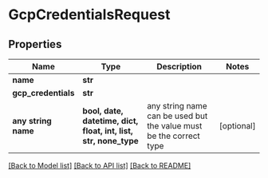# GcpCredentialsRequest


## Properties
Name | Type | Description | Notes
------------ | ------------- | ------------- | -------------
**name** | **str** |  | 
**gcp_credentials** | **str** |  | 
**any string name** | **bool, date, datetime, dict, float, int, list, str, none_type** | any string name can be used but the value must be the correct type | [optional]

[[Back to Model list]](../README.md#documentation-for-models) [[Back to API list]](../README.md#documentation-for-api-endpoints) [[Back to README]](../README.md)


